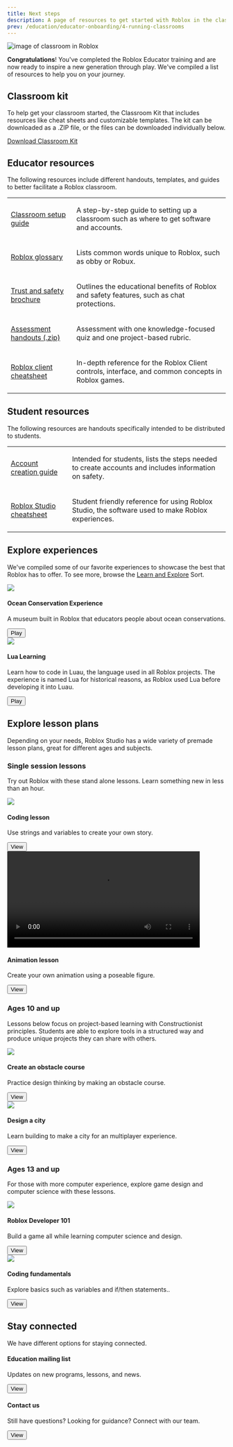 ```yaml
---
title: Next steps
description: A page of resources to get started with Roblox in the classroom for teachers. Includes Roblox handouts, presentations, and where to find educational experiences.
prev: /education/educator-onboarding/4-running-classrooms
---
```


![image of classroom in Roblox](../../assets/education/educator-onboarding/hero-banner-classroom.jpg)

**Congratulations**! You've completed the Roblox Educator training and are now ready to inspire a new generation through play. We've compiled a list of resources to help you on your journey.

## Classroom kit

To help get your classroom started, the Classroom Kit that includes resources like cheat sheets and customizable templates. The kit can be downloaded as a .ZIP file, or the files can be downloaded individually below.

<a href="../../assets/education/legacy/Roblox_Classroom_Kit.zip" target="_blank" rel="noopener">Download Classroom Kit</a>

## Educator resources

The following resources include different handouts, templates, and guides to better facilitate a Roblox classroom.

<div><table>
<tbody>
<tr>
<td>
<p><a href="../../assets/education/legacy/Handout_-_Getting_Ready.pdf">Classroom setup guide</a></p>
</td>
<td>
<p>A step-by-step guide to setting up a classroom such as where to get software and accounts.</p>
</td>
</tr>
<tr>
<td>
<p><a href="../../assets/education/legacy/Handout_-_Roblox_Glossary.pdf">Roblox glossary</a></p>
</td>
<td>
<p>Lists common words unique to Roblox, such as obby or Robux.</p>
</td>
</tr>
<tr>
<td>
<p><a href="../../assets/education/legacy/Safety_education_brochure.pdf">Trust and safety brochure</a></p>
</td>
<td>
<p>Outlines the educational benefits of Roblox and safety features, such as chat protections.</p>
</td>
</tr>
<tr>
<td>
<p><a href="../../assets/education/legacy/Roblox_Assessment_Handouts.zip">Assessment handouts (.zip)</a></p>
</td>
<td>
<p>Assessment with one knowledge-focused quiz and one project-based rubric.</p>
</td>
</tr>
<tr>
<td>
<p><a href="../../assets/education/legacy/Handout_-_Roblox_Client_Quick_Start_Guide.pdf">Roblox client cheatsheet</a></p>
</td>
<td>
<p>In-depth reference for the Roblox Client controls, interface, and common concepts in Roblox games.</p>
</td>
</tr>
</tbody>
</table>
</div>

## Student resources

The following resources are handouts specifically intended to be distributed to students.

<div><table>
<tbody>
<tr>
<td>
<p><a href="../../assets/education/legacy/Roblox_Account_Creation_(Student_Handout).pdf">Account creation guide</a></p>
</td>
<td>
<p>Intended for students, lists the steps needed to create accounts and includes information on safety.</p>
</td>
</tr>
<tr>
<td>
<p><a href="../../assets/education/legacy/RobloxStudio-Cheatsheet.pdf">Roblox Studio cheatsheet</a></p>
</td>
<td>
<p>Student friendly reference for using Roblox Studio, the software used to make Roblox experiences.</p>
</td>
</tr>
</tbody>
</table>
</div>

## Explore experiences

We've compiled some of our favorite experiences to showcase the best that Roblox has to offer. To see more, browse the <a href="https://www.roblox.com/discover#/sortName/Curated_67">Learn and Explore</a> Sort.

<Grid container spacing={2}>
<Grid item XSmall={6}>

  <div>
  <img src="../../assets/education/legacy/module5-gameImages-450x250-ocean.jpg" />
  <h4>Ocean Conservation Experience</h4>
  <p>
  A museum built in Roblox that educators people about ocean conservations.
  </p>
  <a href="https://www.roblox.com/games/6708164649/">
  <Button variant="contained">Play</Button>
  </a>
  </div>

</Grid>
<Grid item XSmall={6}>

  <div>
  <img src="../../assets/education/legacy/module5-gameImages-450x250-lua.jpg" />
  <h4>Lua Learning</h4>
  <p>
  Learn how to code in Luau, the language used in all Roblox projects. The experience is named Lua for historical reasons, as Roblox used Lua before developing it into Luau.
  </p>
  <a href="https://www.roblox.com/games/1334669864/">
  <Button variant="contained">Play</Button>
  </a>
  </div>

</Grid>

</Grid>

## Explore lesson plans

Depending on your needs, Roblox Studio has a wide variety of premade lesson plans, great for different ages and subjects.

### Single session lessons

Try out Roblox with these stand alone lessons. Learn something new in less than an hour.

<Grid container spacing={2}>
<Grid item XSmall={6}>

  <div>
  <img src="../../assets/tutorials/coding-lesson/StoryGameThumb.png" />
  <h4>Coding lesson</h4>
  <p>
  Use strings and variables to create your own story.
  </p>
  <a href="../../tutorials/curriculums/coding/index.md">
  <Button variant="contained">View</Button>
  </a>
  </div>

</Grid>

<Grid item XSmall={6}>
  <div>
  <video controls src="../../assets/tutorials/playing-character-animations/Default-Swim-Animation.mp4" width="88%"></video>
  <h4>Animation lesson</h4>
  <p>
  Create your own animation using a poseable figure.
  </p>
  <a href="../../tutorials/curriculums/animator/index.md">
  <Button variant="contained">View</Button>
  </a>
  </div>

</Grid>

</Grid>

### Ages 10 and up

Lessons below focus on project-based learning with Constructionist principles. Students are able to explore tools in a structured way and produce unique projects they can share with others.

<Grid container spacing={2}>

<Grid item XSmall={6}>
  <div>
  <img src="../../assets/education/legacy/introToStudio_thumbnail.jpg" />
  <h4>Create an obstacle course</h4>
  <p>
  Practice design thinking by making an obstacle course.
  </p>
  <a href="../../education/lesson-plans/intro-to-game-and-coding.md">
  <Button variant="contained">View</Button>
  </a>
  </div>
</Grid>

<Grid item XSmall={6}>
  <div>
  <img src="../../assets/education/build-it-play-it-create-and-destroy/cc2019_thumbnail_312x200.jpg" />
  <h4>Design a city</h4>
  <p>
  Learn building to make a city for an multiplayer experience.
  </p>
  <a href="../../education/lesson-plans/create-and-destroy-lesson.md">
  <Button variant="contained">View</Button>
  </a>
  </div>
</Grid>

</Grid>

### Ages 13 and up

For those with more computer experience, explore game design and computer science with these lessons.

<Grid container spacing={2}>

<Grid item XSmall={6}>
  <div>
  <img src="../../assets/education/legacy/introToGameDesign_thumbnail.jpg" />
  <h4>Roblox Developer 101</h4>
  <p>
  Build a game all while learning computer science and design.
  </p>
  <a href="../../education/lesson-plans/roblox-developer/landing.md">
  <Button variant="contained">View</Button>
  </a>
  </div>
</Grid>

<Grid item XSmall={6}>
  <div>
  <img src="../../assets/education/legacy/coding4_loopingArraysThumbnail.jpg" />
  <h4>Coding fundamentals</h4>
  <p>
  Explore basics such as variables and if/then statements..
  </p>
  <a href="../../tutorials/fundamentals/coding-1/landing.md">
  <Button variant="contained">View</Button>
  </a>
  </div>
</Grid>

</Grid>

## Stay connected

We have different options for staying connected.

<Grid container spacing={2}>

<Grid item XSmall={6}>
  <div>
  <h4>Education mailing list</h4>
  <p>
  Updates on new programs, lessons, and news.
  </p>
  <a href="https://roblox.qualtrics.com/jfe/form/SV_3wmxTflT51MQDPM">
  <Button variant="text">View</Button>
  </a>
  </div>
</Grid>

<Grid item XSmall={6}>
  <div>
  <h4>Contact us</h4>
  <p>
  Still have questions? Looking for guidance? Connect with our team.
  </p>
  <a href="https://roblox.qualtrics.com/jfe/form/SV_8oiiVEvjteux7hk">
  <Button variant="text">View</Button>
  </a>
  </div>
</Grid>

</Grid>
